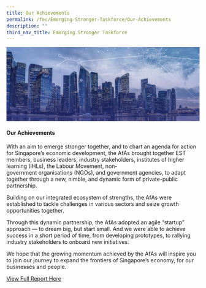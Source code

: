 ```yaml
---
title: Our Achievements
permalink: /fec/Emerging-Stronger-Taskforce/Our-Achievements
description: ""
third_nav_title: Emerging Stronger Taskforce
---
```

![Banner](/images/FEC/fec%20_banner.jpg)

#### Our Achievements ####

With an aim to emerge stronger together, and to chart an agenda for action for Singapore’s economic development, the AfAs brought together EST members, business leaders, industry stakeholders, institutes of higher learning (IHLs), the Labour Movement, non-government organisations (NGOs), and government agencies, to adapt together through a new, nimble, and dynamic form of private-public partnership.

Building on our integrated ecosystem of strengths, the AfAs were established to tackle challenges in various sectors and seize growth opportunities together.

Through this dynamic partnership, the AfAs adopted an agile “startup” approach — to dream big, but start small. And we were able to achieve success in a short period of time, from developing prototypes, to rallying industry stakeholders to onboard new initiatives.

We hope that the growing momentum achieved by the AfAs will inspire you to join our journey to expand the frontiers of Singapore’s economy, for our businesses and people.

[View Full Report Here](/files/FEC/EST/EST%20Report_Single%20Page_compressed.pdf)

